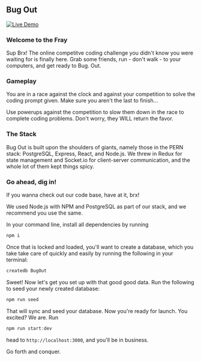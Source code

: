 ## Bug Out

[![Live Demo](https://img.shields.io/badge/demo-online-green.svg)](https://bugoutbrx.herokuapp.com/)

### Welcome to the Fray
Sup Brx! The online competitve coding challenge you didn't know you were waiting for is finally here. Grab some friends, run - don't walk - to your computers, and get ready to Bug. Out. 


### Gameplay
You are in a race against the clock and against your competition to solve the coding prompt given. Make sure you aren't the last to finish...

Use powerups against the competition to slow them down in the race to complete coding problems. Don't worry, they WILL return the favor. 


### The Stack
Bug Out is built upon the shoulders of giants, namely those in the PERN stack: PostgreSQL, Express, React, and Node.js. We threw in Redux for state management and Socket.io for client-server communication, and the whole lot of them kept things spicy.


### Go ahead, dig in!
If you wanna check out our code base, have at it, brx!

We used Node.js with NPM and PostgreSQL as part of our stack, and we recommend you use the same. 

In your command line, install all dependencies by running

```js
npm i
```

Once that is locked and loaded, you'll want to create a database, which you take take care of quickly and easily by running the following in your terminal:

```js
createdb BugOut
```

Sweet! Now let's get you set up with that good good data. Run the following to seed your newly created database:

```js
npm run seed
```

That will sync and seed your database. Now you're ready for launch. You excited? We are. Run

```js
npm run start:dev
```

head to `http://localhost:3000`, and you'll be in business.

Go forth and conquer.
